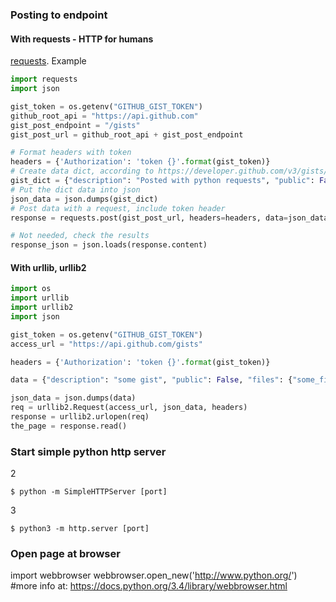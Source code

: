 ### Posting to endpoint
#### With requests - HTTP for humans
[requests](https://github.com/kennethreitz/requests).
Example
```python
import requests
import json

gist_token = os.getenv("GITHUB_GIST_TOKEN")
github_root_api = "https://api.github.com"
gist_post_endpoint = "/gists"
gist_post_url = github_root_api + gist_post_endpoint

# Format headers with token
headers = {'Authorization': 'token {}'.format(gist_token)}
# Create data dict, according to https://developer.github.com/v3/gists/#create-a-gist
gist_dict = {"description": "Posted with python requests", "public": False, "files": {"some_file_name.txt": {"content": "print 'hello world'"}}}
# Put the dict data into json
json_data = json.dumps(gist_dict)
# Post data with a request, include token header
response = requests.post(gist_post_url, headers=headers, data=json_data)

# Not needed, check the results
response_json = json.loads(response.content)
```


#### With urllib, urllib2

```python
import os
import urllib
import urllib2
import json

gist_token = os.getenv("GITHUB_GIST_TOKEN")
access_url = "https://api.github.com/gists"

headers = {'Authorization': 'token {}'.format(gist_token)}

data = {"description": "some gist", "public": False, "files": {"some_file_name.txt": {"content": "print 'hello world'"}}}

json_data = json.dumps(data)
req = urllib2.Request(access_url, json_data, headers)
response = urllib2.urlopen(req)
the_page = response.read()
```


### Start simple python http server
2
```
$ python -m SimpleHTTPServer [port]
```
3
```
$ python3 -m http.server [port]
```

### Open page at browser
import webbrowser
webbrowser.open_new('http://www.python.org/')
#more info at: https://docs.python.org/3.4/library/webbrowser.html

